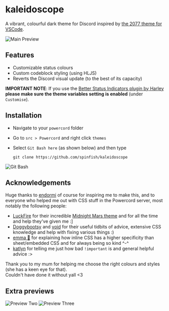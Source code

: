 # kaleidoscope
A vibrant, colourful dark theme for Discord inspired by [the 2077 theme for VSCode](https://marketplace.visualstudio.com/items?itemName=Endormi.2077-theme 'Thanks, Endormi!').

![Main Preview](https://media.discordapp.net/attachments/666510091658330123/844840411863187506/kaleidoscope_preview.png)

## Features
- Customizable status colours
- Custom codeblock styling (using HLJS)
- Reverts the Discord visual update (to the best of its capacity)

**IMPORTANT NOTE**: If you use the [Better Status Indicators plugin by Harley](https://github.com/griefMoDz/better-status-indicators 'really cool plogin btw') **please make sure the theme variables setting is enabled** (under `Customise`).

## Installation

- Navigate to your `powercord` folder
- Go to `src > Powercord` and right click `themes`
- Select `Git Bash here` (as shown below) and then type

    ```shell
    git clone https://github.com/spinfish/kaleidoscope
    ```

![Git Bash](https://media.discordapp.net/attachments/678012423067926539/835658793253470308/git_bash_here.png)

## Acknowledgements
Huge thanks to [endormi](https://github.com/endormi) of course for inspiring me to make this, and to everyone who helped me out with CSS stuff in the Powercord server, most notably the following people:

- [LuckFire](https://github.com/LuckFire/) for their incredible [Midnight Mars theme](https://github.com/LuckFire/midnight-mars) and for all the time and help they've given me :]
- [Doggybootsy](https://github.com/doggybootsy) and [void](https://github.com/voidfill) for their useful tidbits of advice, extensive CSS knowledge and help with fixing various things :)
- [emma 🌺](https://github.com/ghostlydilemma) for explaining how inline CSS has a higher specificity than sheet/embedded CSS and for always being so kind ^-^
- [katlyn](https://github.com/katlyn) for telling me just how bad `!important` is and general helpful advice :>

Thank you to my mum for helping me choose the right colours and styles (she has a keen eye for that).<br>
Couldn't have done it without yall <3

## Extra previews

![Preview Two](https://media.discordapp.net/attachments/666510091658330123/844842456637898772/kaleidoscope_preview_two.png)
![Preview Three](https://media.discordapp.net/attachments/666510091658330123/844846736669147147/kaleidoscope_preview_three.png)